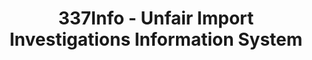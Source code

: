 ---
layout: default
bigquery: https://console.cloud.google.com/bigquery?p=patents-public-data&d=usitc_investigations&page=dataset&project=sheets-management-319211
citation: US International Trade Commission 337Info Unfair Import Investigations Information
  System
contributors: US International Trade Comission
cost: None
description: US International Trade Commission 337Info Unfair Import Investigations
  Information System contains data on investigations done under Section 337. Section
  337 declares the infringement of certain statutory intellectual property rights
  and other forms of unfair competition in import trade to be unlawful practices.
  Most Section 337 investigations involve allegations of patent or registered trademark
  infringement.
documentation: FAQ and tutorial available on the site
last_edit: 04/12/2022, 07:24:04
location: https://pubapps2.usitc.gov/337external/
maintained_by: US International Trade Comission
schema_fields:
- respondent
- cafcAppeals
- scheduledEndDateEvidHear
- teoIdIssueDate
- investigationType
- ouiiAttorney
- invUnfairAct
- investigationTermDate
- issueDateOtherNonFinal
- aljAssigned
- trademarkNumbers
- actualEndDateEvidHear
- finalIdOnViolationDue
- ouiiParticipation
- patentNumber
- dateCreated
- teoIdDueDate
- htsNumbers
- targetDate
- internalRemand
- scheduledStartDateEvidHear
- teoReliefGranted
- patentNumbers
- investigationNo
- endDateMarkmanHearing
- currentStatus
- finalIdOnViolationIssue
- currentActiveALJ
- docketNo
- dateOfPublicationFrNotice
- title
- publication_number
- id
- gcAttorney
- startDateMarkmanHearing
- copyrightNumbers
- dateComplaintFiled
- finalDetNoViolation
- teoProceedingInvolved
- finalDetViolation
- actualStartDateEvidHear
- lastUpdated
- markmanHearing
- complainant
shortname: unfair_import_investigations
tags:
- import
- legal
- trade
timeframe: 2008-2021 (prior to 2008 downloadable as a JSON file)
title: 337Info - Unfair Import Investigations Information System
uuid: 2721f5ec-e599-4890-9265-9706719fc71e
---